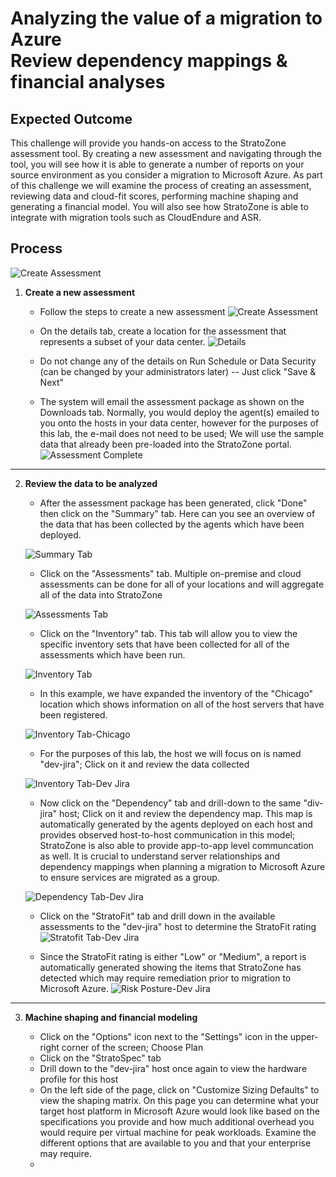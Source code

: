 # Analyzing the value of a migration to Azure<br>Review dependency mappings & financial analyses

## Expected Outcome

This challenge will provide you hands-on access to the StratoZone assessment tool.  By creating a new assessment and navigating through the tool, you will see how it is able to generate a number of reports on your source environment as you consider a migration to Microsoft Azure.  As part of this challenge we will examine the process of creating an assessment, reviewing data and cloud-fit scores, performing machine shaping and generating a financial model. You will also see how StratoZone is able to integrate with migration tools such as CloudEndure and ASR.

## Process

![Create Assessment](./images/strat-create-new-assessment-1.jpg)

1. <strong>Create a new assessment</strong>
    * Follow the steps to create a new assessment
    ![Create Assessment](./images/strat-create-new-assessment-2.jpg) 

    * On the details tab, create a location for the assessment that represents a subset of your data center.
    ![Details](./images/strat-create-new-assessment-3.jpg) 

    * Do not change any of the details on Run Schedule or Data Security (can be changed by your administrators later) -- Just click "Save & Next"
    * The system will email the assessment package as shown on the Downloads tab.  Normally, you would deploy the agent(s) emailed to you onto the hosts in your data center, however for the purposes of this lab, the e-mail does not need to be used; We will use the sample data that already been pre-loaded into the StratoZone portal.
    ![Assessment Complete](./images/strat-create-new-assessment-4.jpg)

<hr>

2. <strong>Review the data to be analyzed</strong>

    * After the assessment package has been generated, click "Done" then click on the "Summary" tab. Here can you see an overview of the data that has been collected by the agents which have been deployed.

    ![Summary Tab](./images/strat-summary-1.jpg)

    * Click on the "Assessments" tab. Multiple on-premise and cloud assessments can be done for all of your locations and will aggregate all of the data into StratoZone

    ![Assessments Tab](./images/strat-summary-2.jpg)

    * Click on the "Inventory" tab. This tab will allow you to view the specific inventory sets that have been collected for all of the assessments which have been run.

    ![Inventory Tab](./images/strat-summary-3.jpg)

    * In this example, we have expanded the inventory of the "Chicago" location which shows information on all of the host servers that have been registered.

    ![Inventory Tab-Chicago](./images/strat-summary-4.jpg)

    * For the purposes of this lab, the host we will focus on is named "dev-jira"; Click on it and review the data collected

    ![Inventory Tab-Dev Jira](./images/strat-summary-5.jpg)
 
    * Now click on the "Dependency" tab and drill-down to the same "div-jira" host; Click on it and review the dependency map.  This map is automatically generated by the agents deployed on each host and provides observed host-to-host communication in this model; StratoZone is also able to provide app-to-app level communcation as well. It is crucial to understand server relationships and dependency mappings when planning a migration to Microsoft Azure to ensure services are migrated as a group.

    ![Dependency Tab-Dev Jira](./images/strat-summary-6.jpg)

    * Click on the "StratoFit" tab and drill down in the available assessments to the "dev-jira" host to determine the StratoFit rating
    ![Stratofit Tab-Dev Jira](./images/strat-summary-7.jpg)

    * Since the StratoFit rating is either "Low" or "Medium", a report is automatically generated showing the items that StratoZone has detected which may require remediation prior to migration to Microsoft Azure.
    ![Risk Posture-Dev Jira](./images/strat-summary-8.jpg)

<hr>

3. <strong>Machine shaping and financial modeling</strong>

   * Click on the "Options" icon next to the "Settings" icon in the upper-right corner of the screen; Choose Plan
   * Click on the "StratoSpec" tab
   * Drill down to the "dev-jira" host once again to view the hardware profile for this host
   * On the left side of the page, click on "Customize Sizing Defaults" to view the shaping matrix. On this page you can determine what your target host platform in Microsoft Azure would look like based on the specifications you provide and how much additional overhead you would require per virtual machine for peak workloads. Examine the different options that are available to you and that your enterprise may require.
   * 


    

